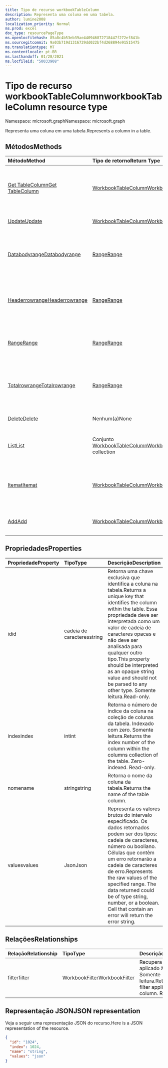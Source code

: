 ```yaml
---
title: Tipo de recurso workbookTableColumn
description: Representa uma coluna em uma tabela.
author: lumine2008
localization_priority: Normal
ms.prod: excel
doc_type: resourcePageType
ms.openlocfilehash: 85a8c4b53eb39ae440946872718447f272ef841b
ms.sourcegitcommit: 9a03b719d1316729dd022bf4d268894e91515475
ms.translationtype: MT
ms.contentlocale: pt-BR
ms.lasthandoff: 01/28/2021
ms.locfileid: "50033908"
---
```

# <a name="workbooktablecolumn-resource-type"></a><span data-ttu-id="a5410-103">Tipo de recurso workbookTableColumn</span><span class="sxs-lookup"><span data-stu-id="a5410-103">workbookTableColumn resource type</span></span>

<span data-ttu-id="a5410-104">Namespace: microsoft.graph</span><span class="sxs-lookup"><span data-stu-id="a5410-104">Namespace: microsoft.graph</span></span>

<span data-ttu-id="a5410-105">Representa uma coluna em uma tabela.</span><span class="sxs-lookup"><span data-stu-id="a5410-105">Represents a column in a table.</span></span>


## <a name="methods"></a><span data-ttu-id="a5410-106">Métodos</span><span class="sxs-lookup"><span data-stu-id="a5410-106">Methods</span></span>

| <span data-ttu-id="a5410-107">Método</span><span class="sxs-lookup"><span data-stu-id="a5410-107">Method</span></span>           | <span data-ttu-id="a5410-108">Tipo de retorno</span><span class="sxs-lookup"><span data-stu-id="a5410-108">Return Type</span></span>    |<span data-ttu-id="a5410-109">Descrição</span><span class="sxs-lookup"><span data-stu-id="a5410-109">Description</span></span>|
|:---------------|:--------|:----------|
|[<span data-ttu-id="a5410-110">Get TableColumn</span><span class="sxs-lookup"><span data-stu-id="a5410-110">Get TableColumn</span></span>](../api/tablecolumn-get.md) | [<span data-ttu-id="a5410-111">WorkbookTableColumn</span><span class="sxs-lookup"><span data-stu-id="a5410-111">WorkbookTableColumn</span></span>](workbooktablecolumn.md) |<span data-ttu-id="a5410-112">Leia as propriedades e os relacionamentos do objeto tableColumn.</span><span class="sxs-lookup"><span data-stu-id="a5410-112">Read properties and relationships of tableColumn object.</span></span>|
|[<span data-ttu-id="a5410-113">Update</span><span class="sxs-lookup"><span data-stu-id="a5410-113">Update</span></span>](../api/tablecolumn-update.md) | [<span data-ttu-id="a5410-114">WorkbookTableColumn</span><span class="sxs-lookup"><span data-stu-id="a5410-114">WorkbookTableColumn</span></span>](workbooktablecolumn.md) |<span data-ttu-id="a5410-115">Atualize o objeto TableColumn.</span><span class="sxs-lookup"><span data-stu-id="a5410-115">Update TableColumn object.</span></span> |
|[<span data-ttu-id="a5410-116">Databodyrange</span><span class="sxs-lookup"><span data-stu-id="a5410-116">Databodyrange</span></span>](../api/tablecolumn-databodyrange.md)|[<span data-ttu-id="a5410-117">Range</span><span class="sxs-lookup"><span data-stu-id="a5410-117">Range</span></span>](range.md)|<span data-ttu-id="a5410-118">Obtém o objeto de intervalo associado ao corpo de dados da coluna.</span><span class="sxs-lookup"><span data-stu-id="a5410-118">Gets the range object associated with the data body of the column.</span></span>|
|[<span data-ttu-id="a5410-119">Headerrowrange</span><span class="sxs-lookup"><span data-stu-id="a5410-119">Headerrowrange</span></span>](../api/tablecolumn-headerrowrange.md)|[<span data-ttu-id="a5410-120">Range</span><span class="sxs-lookup"><span data-stu-id="a5410-120">Range</span></span>](range.md)|<span data-ttu-id="a5410-121">Obtém o objeto de intervalo associado à linha de cabeçalho da coluna.</span><span class="sxs-lookup"><span data-stu-id="a5410-121">Gets the range object associated with the header row of the column.</span></span>|
|[<span data-ttu-id="a5410-122">Range</span><span class="sxs-lookup"><span data-stu-id="a5410-122">Range</span></span>](../api/tablecolumn-range.md)|[<span data-ttu-id="a5410-123">Range</span><span class="sxs-lookup"><span data-stu-id="a5410-123">Range</span></span>](range.md)|<span data-ttu-id="a5410-124">Obtém o objeto de intervalo associado a toda a coluna.</span><span class="sxs-lookup"><span data-stu-id="a5410-124">Gets the range object associated with the entire column.</span></span>|
|[<span data-ttu-id="a5410-125">Totalrowrange</span><span class="sxs-lookup"><span data-stu-id="a5410-125">Totalrowrange</span></span>](../api/tablecolumn-totalrowrange.md)|[<span data-ttu-id="a5410-126">Range</span><span class="sxs-lookup"><span data-stu-id="a5410-126">Range</span></span>](range.md)|<span data-ttu-id="a5410-127">Obtém o objeto de intervalo associado à linha de totais da coluna.</span><span class="sxs-lookup"><span data-stu-id="a5410-127">Gets the range object associated with the totals row of the column.</span></span>|
|[<span data-ttu-id="a5410-128">Delete</span><span class="sxs-lookup"><span data-stu-id="a5410-128">Delete</span></span>](../api/tablecolumn-delete.md)|<span data-ttu-id="a5410-129">Nenhum(a)</span><span class="sxs-lookup"><span data-stu-id="a5410-129">None</span></span>|<span data-ttu-id="a5410-130">Exclui a coluna da tabela.</span><span class="sxs-lookup"><span data-stu-id="a5410-130">Deletes the column from the table.</span></span>|
|[<span data-ttu-id="a5410-131">List</span><span class="sxs-lookup"><span data-stu-id="a5410-131">List</span></span>](../api/tablecolumn-list.md) | <span data-ttu-id="a5410-132">Conjunto [WorkbookTableColumn](workbooktablecolumn.md)</span><span class="sxs-lookup"><span data-stu-id="a5410-132">[WorkbookTableColumn](workbooktablecolumn.md) collection</span></span> |<span data-ttu-id="a5410-133">Obtenha uma coleção de objetos tableColumn.</span><span class="sxs-lookup"><span data-stu-id="a5410-133">Get tableColumn object collection.</span></span> |
|[<span data-ttu-id="a5410-134">Itemat</span><span class="sxs-lookup"><span data-stu-id="a5410-134">Itemat</span></span>](../api/tablecolumncollection-itemat.md)|[<span data-ttu-id="a5410-135">WorkbookTableColumn</span><span class="sxs-lookup"><span data-stu-id="a5410-135">WorkbookTableColumn</span></span>](workbooktablecolumn.md)|<span data-ttu-id="a5410-136">Obtém uma coluna com base em sua posição na coleção.</span><span class="sxs-lookup"><span data-stu-id="a5410-136">Gets a column based on its position in the collection.</span></span>|
|[<span data-ttu-id="a5410-137">Add</span><span class="sxs-lookup"><span data-stu-id="a5410-137">Add</span></span>](../api/tablecolumncollection-add.md)|[<span data-ttu-id="a5410-138">WorkbookTableColumn</span><span class="sxs-lookup"><span data-stu-id="a5410-138">WorkbookTableColumn</span></span>](workbooktablecolumn.md)|<span data-ttu-id="a5410-139">Adiciona uma nova coluna à tabela.</span><span class="sxs-lookup"><span data-stu-id="a5410-139">Adds a new column to the table.</span></span>|

## <a name="properties"></a><span data-ttu-id="a5410-140">Propriedades</span><span class="sxs-lookup"><span data-stu-id="a5410-140">Properties</span></span>
| <span data-ttu-id="a5410-141">Propriedade</span><span class="sxs-lookup"><span data-stu-id="a5410-141">Property</span></span>     | <span data-ttu-id="a5410-142">Tipo</span><span class="sxs-lookup"><span data-stu-id="a5410-142">Type</span></span>   |<span data-ttu-id="a5410-143">Descrição</span><span class="sxs-lookup"><span data-stu-id="a5410-143">Description</span></span>|
|:---------------|:--------|:----------|
|<span data-ttu-id="a5410-144">id</span><span class="sxs-lookup"><span data-stu-id="a5410-144">id</span></span>|<span data-ttu-id="a5410-145">cadeia de caracteres</span><span class="sxs-lookup"><span data-stu-id="a5410-145">string</span></span>|<span data-ttu-id="a5410-146">Retorna uma chave exclusiva que identifica a coluna na tabela.</span><span class="sxs-lookup"><span data-stu-id="a5410-146">Returns a unique key that identifies the column within the table.</span></span> <span data-ttu-id="a5410-147">Essa propriedade deve ser interpretada como um valor de cadeia de caracteres opacas e não deve ser analisada para qualquer outro tipo.</span><span class="sxs-lookup"><span data-stu-id="a5410-147">This property should be interpreted as an opaque string value and should not be parsed to any other type.</span></span> <span data-ttu-id="a5410-148">Somente leitura.</span><span class="sxs-lookup"><span data-stu-id="a5410-148">Read-only.</span></span>|
|<span data-ttu-id="a5410-149">index</span><span class="sxs-lookup"><span data-stu-id="a5410-149">index</span></span>|<span data-ttu-id="a5410-150">int</span><span class="sxs-lookup"><span data-stu-id="a5410-150">int</span></span>|<span data-ttu-id="a5410-p102">Retorna o número de índice da coluna na coleção de colunas da tabela. Indexado com zero. Somente leitura.</span><span class="sxs-lookup"><span data-stu-id="a5410-p102">Returns the index number of the column within the columns collection of the table. Zero-indexed. Read-only.</span></span>|
|<span data-ttu-id="a5410-154">nome</span><span class="sxs-lookup"><span data-stu-id="a5410-154">name</span></span>|<span data-ttu-id="a5410-155">string</span><span class="sxs-lookup"><span data-stu-id="a5410-155">string</span></span>|<span data-ttu-id="a5410-156">Retorna o nome da coluna da tabela.</span><span class="sxs-lookup"><span data-stu-id="a5410-156">Returns the name of the table column.</span></span>|
|<span data-ttu-id="a5410-157">values</span><span class="sxs-lookup"><span data-stu-id="a5410-157">values</span></span>|<span data-ttu-id="a5410-158">Json</span><span class="sxs-lookup"><span data-stu-id="a5410-158">Json</span></span>|<span data-ttu-id="a5410-p103">Representa os valores brutos do intervalo especificado. Os dados retornados podem ser dos tipos: cadeia de caracteres, número ou booliano. Células que contêm um erro retornarão a cadeia de caracteres de erro.</span><span class="sxs-lookup"><span data-stu-id="a5410-p103">Represents the raw values of the specified range. The data returned could be of type string, number, or a boolean. Cell that contain an error will return the error string.</span></span>|

## <a name="relationships"></a><span data-ttu-id="a5410-162">Relações</span><span class="sxs-lookup"><span data-stu-id="a5410-162">Relationships</span></span>
| <span data-ttu-id="a5410-163">Relação</span><span class="sxs-lookup"><span data-stu-id="a5410-163">Relationship</span></span> | <span data-ttu-id="a5410-164">Tipo</span><span class="sxs-lookup"><span data-stu-id="a5410-164">Type</span></span>   |<span data-ttu-id="a5410-165">Descrição</span><span class="sxs-lookup"><span data-stu-id="a5410-165">Description</span></span>|
|:---------------|:--------|:----------|
|<span data-ttu-id="a5410-166">filter</span><span class="sxs-lookup"><span data-stu-id="a5410-166">filter</span></span>|[<span data-ttu-id="a5410-167">WorkbookFilter</span><span class="sxs-lookup"><span data-stu-id="a5410-167">WorkbookFilter</span></span>](filter.md)|<span data-ttu-id="a5410-p104">Recupera o filtro aplicado à coluna. Somente leitura.</span><span class="sxs-lookup"><span data-stu-id="a5410-p104">Retrieve the filter applied to the column. Read-only.</span></span>|

## <a name="json-representation"></a><span data-ttu-id="a5410-170">Representação JSON</span><span class="sxs-lookup"><span data-stu-id="a5410-170">JSON representation</span></span>

<span data-ttu-id="a5410-171">Veja a seguir uma representação JSON do recurso.</span><span class="sxs-lookup"><span data-stu-id="a5410-171">Here is a JSON representation of the resource.</span></span>

<!--{
  "blockType": "resource",
  "optionalProperties": [],
  "keyProperty": "id",
  "baseType": "microsoft.graph.entity",
  "@odata.type": "microsoft.graph.workbookTableColumn"
}-->

```json
{
  "id": "1024",
  "index": 1024,
  "name": "string",
  "values": "json"
}

```

<!-- uuid: 8fcb5dbc-d5aa-4681-8e31-b001d5168d79
2015-10-25 14:57:30 UTC -->
<!-- {
  "type": "#page.annotation",
  "description": "TableColumn resource",
  "keywords": "",
  "section": "documentation",
  "tocPath": ""
}-->

